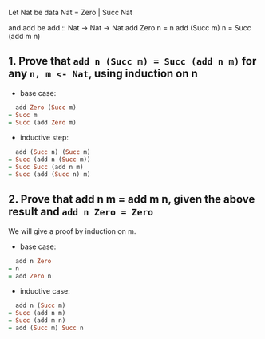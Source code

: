 
Let Nat be
data Nat = Zero | Succ Nat

and add be
add :: Nat -> Nat -> Nat
add Zero     n = n
add (Succ m) n = Succ (add m n)

## 1. Prove that `add n (Succ m) = Succ (add n m)` for any `n, m <- Nat`, using induction on n

- base case:

```haskell
  add Zero (Succ m)
= Succ m
= Succ (add Zero m)
```

- inductive step:

```haskell
  add (Succ n) (Succ m)
= Succ (add n (Succ m))
= Succ Succ (add n m)
= Succ (add (Succ n) m)
```

## 2. Prove that add n m = add m n, given the above result and `add n Zero = Zero`

We will give a proof by induction on m.

- base case:

```haskell
  add n Zero
= n
= add Zero n
```

- inductive case:

```haskell
  add n (Succ m)
= Succ (add n m)
= Succ (add m n)
= add (Succ m) Succ n
```
